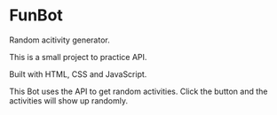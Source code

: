 # FunBot
Random acitivity generator.

This is a small project to practice API.

Built with HTML, CSS and JavaScript.

This Bot uses the API to get random activities. Click the button and the activities will show up randomly.


